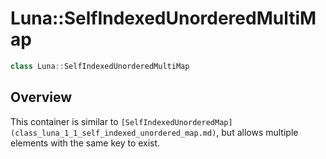 # Luna::SelfIndexedUnorderedMultiMap
```c++
class Luna::SelfIndexedUnorderedMultiMap
```

## Overview
This container is similar to `[SelfIndexedUnorderedMap](class_luna_1_1_self_indexed_unordered_map.md)`, but allows multiple elements with the same key to exist. 

